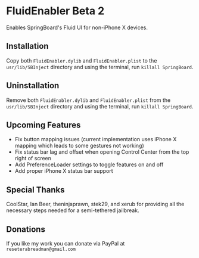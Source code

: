 # FluidEnabler Beta 2
Enables SpringBoard's Fluid UI for non-iPhone X devices.

## Installation
Copy both ```FluidEnabler.dylib``` and ```FluidEnabler.plist``` to the 
```usr/lib/SBInject``` directory and using the terminal, run ```killall SpringBoard```.

## Uninstallation
Remove both ```FluidEnabler.dylib``` and ```FluidEnabler.plist``` from the
```usr/lib/SBInject``` directory and using the terminal, run ```killall SpringBoard```.

## Upcoming Features
- Fix button mapping issues (current implementation uses iPhone X mapping which leads to some gestures not working)
- Fix status bar lag and offset when opening Control Center from the top right of screen
- Add PreferenceLoader settings to toggle features on and off
- Add proper iPhone X status bar support

## Special Thanks
CoolStar, Ian Beer, theninjaprawn, stek29, and xerub for providing
all the necessary steps needed for a semi-tethered jailbreak.

## Donations
If you like my work you can donate via PayPal at ```reseterabreadman@gmail.com```
